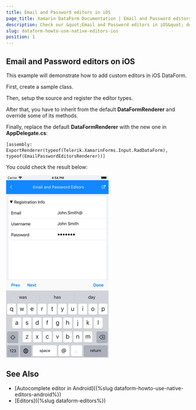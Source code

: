 ```yaml
---
title: Email and Password editors in iOS
page_title: Xamarin DataForm Documentation | Email and Password editors in iOS
description: Check our &quot;Email and Password editors in iOS&quot; documentation article for Telerik DataForm for Xamarin control.
slug: dataform-howto-use-native-editors-ios
position: 1
---
```


## Email and Password editors on iOS

This example will demonstrate how to add custom editors in iOS DataForm.

First, create a sample class.
 
<snippet id='dataform-howto-emailpasswordeditors-source' />

Then, setup the source and register the editor types.
 
<snippet id='dataform-howto-emailpasswordeditors-code' />

After that, you have to inherit from the default **DataFormRenderer** and override some of its methods.

<snippet id='dataform-howto-emailpasswordeditors-renderer' />

Finally, replace the default **DataFormRenderer** with the new one in **AppDelegate.cs**:

```XAML
[assembly: ExportRenderer(typeof(Telerik.XamarinForms.Input.RadDataForm), typeof(EmailPasswordEditorsRenderer))]
```
You could check the result below:

![DataForm Custom Renderer iOS](images/dataform-custom-renderer-ios.png)
		
## See Also
- [Autocomplete editor in Android]({%slug dataform-howto-use-native-editors-android%})
- [Editors]({%slug dataform-editors%})